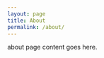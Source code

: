 ```yaml
---
layout: page
title: About
permalink: /about/
---
```


about page content goes here.


[jekyll-organization]: https://github.com/jekyll
